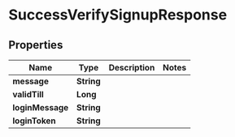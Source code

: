 
# SuccessVerifySignupResponse

## Properties
Name | Type | Description | Notes
------------ | ------------- | ------------- | -------------
**message** | **String** |  | 
**validTill** | **Long** |  | 
**loginMessage** | **String** |  | 
**loginToken** | **String** |  | 



